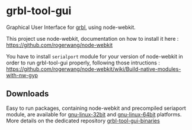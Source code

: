 grbl-tool-gui
=============

Graphical User Interface for [grbl](https://github.com/grbl/grbl/), using node-webkit.

This project use node-webkit, documentation on how to install it here : https://github.com/rogerwang/node-webkit 

You have to install ``serialport`` module for your version of node-webkit in order to run grbl-tool-gui properly, following those intructions : https://github.com/rogerwang/node-webkit/wiki/Build-native-modules-with-nw-gyp 

## Downloads
Easy to run packages, containing node-webkit and precompiled seriaport module, are available for [gnu-linux-32bit](https://github.com/bumblebeefr/grbl-tool-gui-binaries/blob/master/grbl-tool-gui-i386.tar.gz?raw=true) and [gnu-linux-64bit](https://github.com/bumblebeefr/grbl-tool-gui-binaries/blob/master/grbl-tool-gui-i686.tar.gz?raw=true) platforms. More details on the dedicated repository [grbl-tool-gui-binaries](https://github.com/bumblebeefr/grbl-tool-gui-binaries)
